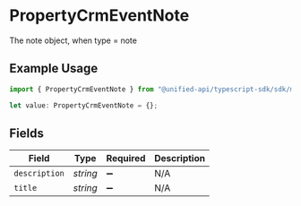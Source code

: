 # PropertyCrmEventNote

The note object, when type = note

## Example Usage

```typescript
import { PropertyCrmEventNote } from "@unified-api/typescript-sdk/sdk/models/shared";

let value: PropertyCrmEventNote = {};
```

## Fields

| Field              | Type               | Required           | Description        |
| ------------------ | ------------------ | ------------------ | ------------------ |
| `description`      | *string*           | :heavy_minus_sign: | N/A                |
| `title`            | *string*           | :heavy_minus_sign: | N/A                |